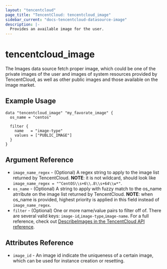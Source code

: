 ```yaml
---
layout: "tencentcloud"
page_title: "TencentCloud: tencentcloud_image"
sidebar_current: "docs-tencentcloud-datasource-image"
description: |-
  Provides an available image for the user.
---
```


# tencentcloud_image

The Images data source fetch proper image, which could be one of the private images of the user and images of system resources provided by TencentCloud, as well as other public images and those available on the image market.

## Example Usage

```hcl
data "tencentcloud_image" "my_favorate_image" {
  os_name = "centos"

  filter {
    name   = "image-type"
    values = ["PUBLIC_IMAGE"]
  }
}
```

## Argument Reference

 * `image_name_regex` - (Optional) A regex string to apply to the image list returned by TencentCloud. **NOTE**: it is not wildcard, should look like `image_name_regex = "^CentOS\\s+6\\.8\\s+64\\w*"`.
 * `os_name` - (Optional) A string to apply with fuzzy match to the os_name atrribute on the image list returned by TencentCloud. **NOTE**: when os_name is provided, highest priority is applied in this field instead of `image_name_regex`.
 * `filter` - (Optional) One or more name/value pairs to filter off of. There are several valid keys:  `image-id`,`image-type`,`image-name`. For a full reference, check out [DescribeImages in the TencentCloud API reference](https://intl.cloud.tencent.com/document/api/213/9451#filter).

## Attributes Reference

 * `image_id` - An image id indicate the uniqueness of a certain image,  which can be used for instance creation or resetting.